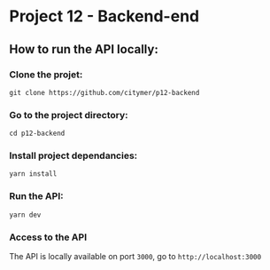 # Project 12 - Backend-end

## How to run the API locally:

### Clone the projet:

```git clone https://github.com/citymer/p12-backend```

### Go to the project directory:

```cd p12-backend```

### Install project dependancies:

```yarn install```

### Run the API:

```yarn dev```

### Access to the API

The API is locally available on port ```3000```, go to ```http://localhost:3000```
